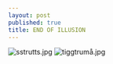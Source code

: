 ```yaml
---
layout: post
published: true
title: END OF ILLUSION
---
```

![sstrutts.jpg]({{site.baseurl}}/assets/images/posts/sstrutts.jpg)
![tiggtrumå.jpg]({{site.baseurl}}/assets/images/posts/tiggtrumå.jpg)

